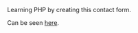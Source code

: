 Learning PHP by creating this contact form.

Can be seen <a href="mythyme.co/PHPContactForm/contactform.php">here</a>.
